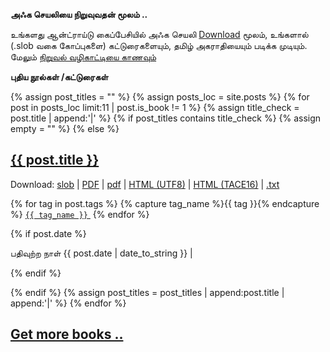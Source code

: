 **அஃக செயலியை நிறுவுவதன் மூலம் ..**

<p>உங்களது ஆன்ட்ராய்டு கைப்பேசியில் அஃக செயலி <a href="https://github.com/ThaniThamizhAkarathiKalanjiyam/win_ttak/raw/ttak_apk/ttak_287.apk">Download</a> மூலம், உங்களால் (.slob வகை கோப்புகளை) கட்டுரைகளையும், தமிழ் அகராதியையும் படிக்க முடியும். மேலும் <a href="android">நிறுவல் வழிகாட்டியை காணவும்</a></p>

**புதிய நூல்கள் /கட்டுரைகள்**

{% assign post_titles = "" %}
{% assign posts_loc = site.posts    %}
{% for post in posts_loc limit:11 | post.is_book != 1 %}
{% assign title_check = post.title | append:'|' %}
	{% if post_titles contains title_check %}
		{% assign empty = "" %}
	{% else %}
<div class="post">
<h2><a href="{{ site.url}}/{{ post.url }}">{{ post.title }}</a></h2>
<p class="post-link">
Download: <a href="https://github.com/ThaniThamizhAkarathiKalanjiyam/tam_ilakiyam/raw/master/Noolkal/{{ post.permalink }}.slob">slob</a> | <a href="https://github.com/ThaniThamizhAkarathiKalanjiyam/tam_ilakiyam/raw/master/Noolkal/{{ post.permalink }}_A4.pdf">PDF</a> | <a href="https://github.com/ThaniThamizhAkarathiKalanjiyam/tam_ilakiyam/raw/master/Noolkal/{{ post.permalink }}_6inch.pdf">pdf</a> | <a href="https://github.com/ThaniThamizhAkarathiKalanjiyam/tam_ilakiyam/raw/master/Noolkal/{{ post.permalink }}_utf8.html">HTML (UTF8)</a> | <a href="https://github.com/ThaniThamizhAkarathiKalanjiyam/tam_ilakiyam/raw/master/Noolkal/{{ post.permalink }}_tace16.html">HTML (TACE16)</a> | <a href="https://github.com/ThaniThamizhAkarathiKalanjiyam/tam_ilakiyam/raw/master/Noolkal/{{ post.permalink }}_tace.txt">.txt</a>
</p>
<!--p class="post-link"><a href="{{ site.url}}/{{ post.url }}">இயங்கலையில் படிக்க . . .</a></p-->

{% for tag in post.tags %}
{% capture tag_name %}{{ tag }}{% endcapture %}
<a href="/tag/{{ tag_name }}"><code class="highligher-rouge"><nobr>{{ tag_name }}</nobr></code>&nbsp;</a>
{% endfor %}


{% if post.date %}
<p class="post-info">பதிவுற்ற நாள் {{ post.date | date_to_string }} | 
</p>
{% endif %}

{% endif %}
{% assign post_titles = post_titles | append:post.title | append:'|' %}
{% endfor %}

<h2><a class="post-link" href="more_books" class="button button2">Get more books ..
</a></h2>
